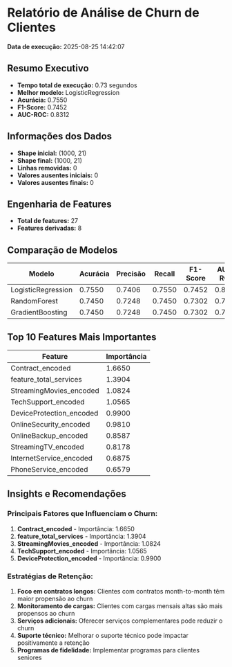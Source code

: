 # Relatório de Análise de Churn de Clientes

**Data de execução:** 2025-08-25 14:42:07

## Resumo Executivo

- **Tempo total de execução:** 0.73 segundos
- **Melhor modelo:** LogisticRegression
- **Acurácia:** 0.7550
- **F1-Score:** 0.7452
- **AUC-ROC:** 0.8312

## Informações dos Dados

- **Shape inicial:** (1000, 21)
- **Shape final:** (1000, 21)
- **Linhas removidas:** 0
- **Valores ausentes iniciais:** 0
- **Valores ausentes finais:** 0

## Engenharia de Features

- **Total de features:** 27
- **Features derivadas:** 8

## Comparação de Modelos

| Modelo | Acurácia | Precisão | Recall | F1-Score | AUC-ROC |
|--------|----------|----------|--------|----------|----------|
| LogisticRegression | 0.7550 | 0.7406 | 0.7550 | 0.7452 | 0.8312 |
| RandomForest | 0.7450 | 0.7248 | 0.7450 | 0.7302 | 0.7975 |
| GradientBoosting | 0.7450 | 0.7248 | 0.7450 | 0.7302 | 0.7896 |

## Top 10 Features Mais Importantes

| Feature | Importância |
|---------|-------------|
| Contract_encoded | 1.6650 |
| feature_total_services | 1.3904 |
| StreamingMovies_encoded | 1.0824 |
| TechSupport_encoded | 1.0565 |
| DeviceProtection_encoded | 0.9900 |
| OnlineSecurity_encoded | 0.9810 |
| OnlineBackup_encoded | 0.8587 |
| StreamingTV_encoded | 0.8178 |
| InternetService_encoded | 0.6875 |
| PhoneService_encoded | 0.6579 |

## Insights e Recomendações

### Principais Fatores que Influenciam o Churn:
1. **Contract_encoded** - Importância: 1.6650
2. **feature_total_services** - Importância: 1.3904
3. **StreamingMovies_encoded** - Importância: 1.0824
4. **TechSupport_encoded** - Importância: 1.0565
5. **DeviceProtection_encoded** - Importância: 0.9900

### Estratégias de Retenção:
1. **Foco em contratos longos:** Clientes com contratos month-to-month têm maior propensão ao churn
2. **Monitoramento de cargas:** Clientes com cargas mensais altas são mais propensos ao churn
3. **Serviços adicionais:** Oferecer serviços complementares pode reduzir o churn
4. **Suporte técnico:** Melhorar o suporte técnico pode impactar positivamente a retenção
5. **Programas de fidelidade:** Implementar programas para clientes seniores
